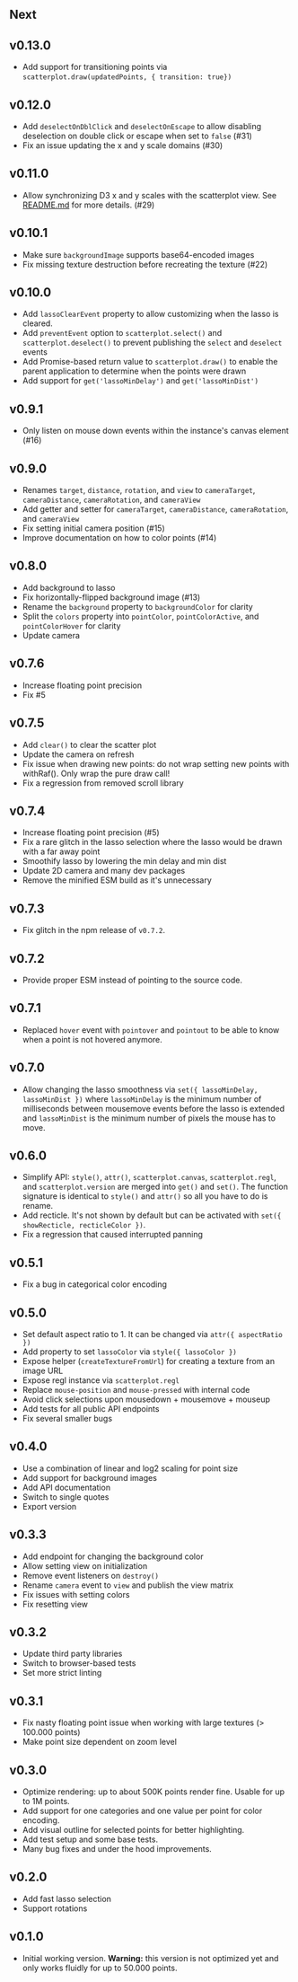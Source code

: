 ## Next

## v0.13.0

- Add support for transitioning points via `scatterplot.draw(updatedPoints, { transition: true})`

## v0.12.0

- Add `deselectOnDblClick` and `deselectOnEscape` to allow disabling deselection on double click or escape when set to `false` (#31)
- Fix an issue updating the x and y scale domains (#30)

## v0.11.0

- Allow synchronizing D3 x and y scales with the scatterplot view. See [README.md](README.md#synchronize-d3-x-and-y-scales-with-the-scatterplot-view) for more details. (#29)

## v0.10.1

- Make sure `backgroundImage` supports base64-encoded images
- Fix missing texture destruction before recreating the texture (#22)

## v0.10.0

- Add `lassoClearEvent` property to allow customizing when the lasso is cleared.
- Add `preventEvent` option to `scatterplot.select()` and `scatterplot.deselect()` to prevent publishing the `select` and `deselect` events
- Add Promise-based return value to `scatterplot.draw()` to enable the parent application to determine when the points were drawn
- Add support for `get('lassoMinDelay')` and `get('lassoMinDist')`

## v0.9.1

- Only listen on mouse down events within the instance's canvas element (#16)

## v0.9.0

- Renames `target`, `distance`, `rotation`, and `view` to `cameraTarget`, `cameraDistance`, `cameraRotation`, and `cameraView`
- Add getter and setter for `cameraTarget`, `cameraDistance`, `cameraRotation`, and `cameraView`
- Fix setting initial camera position (#15)
- Improve documentation on how to color points (#14)

## v0.8.0

- Add background to lasso
- Fix horizontally-flipped background image (#13)
- Rename the `background` property to `backgroundColor` for clarity
- Split the `colors` property into `pointColor`, `pointColorActive`, and `pointColorHover` for clarity
- Update camera

## v0.7.6

- Increase floating point precision
- Fix #5

## v0.7.5

- Add `clear()` to clear the scatter plot
- Update the camera on refresh
- Fix issue when drawing new points: do not wrap setting new points with withRaf(). Only wrap the pure draw call!
- Fix a regression from removed scroll library

## v0.7.4

- Increase floating point precision (#5)
- Fix a rare glitch in the lasso selection where the lasso would be drawn with a far away point
- Smoothify lasso by lowering the min delay and min dist
- Update 2D camera and many dev packages
- Remove the minified ESM build as it's unnecessary

## v0.7.3

- Fix glitch in the npm release of `v0.7.2`.

## v0.7.2

- Provide proper ESM instead of pointing to the source code.

## v0.7.1

- Replaced `hover` event with `pointover` and `pointout` to be able to know when a point is not hovered anymore.

## v0.7.0

- Allow changing the lasso smoothness via `set({ lassoMinDelay, lassoMinDist })` where `lassoMinDelay` is the minimum number of milliseconds between mousemove events before the lasso is extended and `lassoMinDist` is the minimum number of pixels the mouse has to move.

## v0.6.0

- Simplify API: `style()`, `attr()`, `scatterplot.canvas`, `scatterplot.regl`, and `scatterplot.version` are merged into `get()` and `set()`. The function signature is identical to `style()` and `attr()` so all you have to do is rename.
- Add recticle. It's not shown by default but can be activated with `set({ showRecticle, recticleColor })`.
- Fix a regression that caused interrupted panning

## v0.5.1

- Fix a bug in categorical color encoding

## v0.5.0

- Set default aspect ratio to 1. It can be changed via `attr({ aspectRatio })`
- Add property to set `lassoColor` via `style({ lassoColor })`
- Expose helper (`createTextureFromUrl`) for creating a texture from an image URL
- Expose regl instance via `scatterplot.regl`
- Replace `mouse-position` and `mouse-pressed` with internal code
- Avoid click selections upon mousedown + mousemove + mouseup
- Add tests for all public API endpoints
- Fix several smaller bugs

## v0.4.0

- Use a combination of linear and log2 scaling for point size
- Add support for background images
- Add API documentation
- Switch to single quotes
- Export version

## v0.3.3

- Add endpoint for changing the background color
- Allow setting view on initialization
- Remove event listeners on `destroy()`
- Rename `camera` event to `view` and publish the view matrix
- Fix issues with setting colors
- Fix resetting view

## v0.3.2

- Update third party libraries
- Switch to browser-based tests
- Set more strict linting

## v0.3.1

- Fix nasty floating point issue when working with large textures (> 100.000 points)
- Make point size dependent on zoom level

## v0.3.0

- Optimize rendering: up to about 500K points render fine. Usable for up to 1M points.
- Add support for one categories and one value per point for color encoding.
- Add visual outline for selected points for better highlighting.
- Add test setup and some base tests.
- Many bug fixes and under the hood improvements.

## v0.2.0

- Add fast lasso selection
- Support rotations

## v0.1.0

- Initial working version. **Warning:** this version is not optimized yet and only works fluidly for up to 50.000 points.
